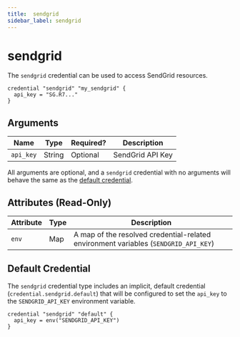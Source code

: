 ```yaml
---
title:  sendgrid
sidebar_label: sendgrid
---
```


# sendgrid

The `sendgrid` credential can be used to access SendGrid resources.

```hcl
credential "sendgrid" "my_sendgrid" {
  api_key = "SG.R7..."
}
```

## Arguments

| Name            | Type    | Required?| Description
|-----------------|---------|----------|-------------------
| `api_key`       |  String | Optional | SendGrid API Key

All arguments are optional, and a `sendgrid` credential with no arguments will behave the same as the [default credential](#default-credential).

## Attributes (Read-Only)

| Attribute       | Type    | Description
|-----------------|---------|-----------------
| `env`           | Map     | A map of the resolved credential-related environment variables (`SENDGRID_API_KEY`)

## Default Credential

The `sendgrid` credential type includes an implicit, default credential (`credential.sendgrid.default`) that will be configured to set the `api_key` to the `SENDGRID_API_KEY` environment variable.

```hcl
credential "sendgrid" "default" {
  api_key = env("SENDGRID_API_KEY")
}
```
